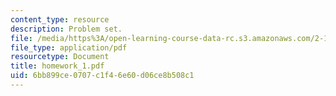 ```yaml
---
content_type: resource
description: Problem set.
file: /media/https%3A/open-learning-course-data-rc.s3.amazonaws.com/2-154-maneuvering-and-control-of-surface-and-underwater-vehicles-13-49-fall-2004/6bb899ce0707c1f46e60d06ce8b508c1_homework_1.pdf
file_type: application/pdf
resourcetype: Document
title: homework_1.pdf
uid: 6bb899ce-0707-c1f4-6e60-d06ce8b508c1
---
```

